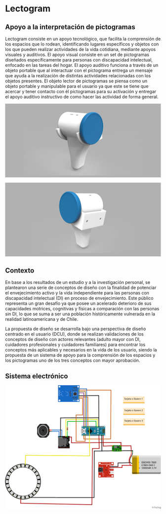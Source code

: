 # Lectogram

## Apoyo a la interpretación de pictogramas

Lectogram consiste en un apoyo tecnológico, que facilita la comprensión de los espacios que lo rodean, identificando lugares específicos y objetos con los que pueden realizar actividades de la vida cotidiana, mediante apoyos visuales y auditivos. El apoyo visual consiste en un set de pictogramas diseñados específicamente para personas con discapacidad intelectual, enfocado en las tareas del hogar. El apoyo auditivo funciona a través de un objeto portable que al interactuar con el pictograma entrega un mensaje que ayuda a la realización de distintas actividades relacionadas con los objetos presentes. El objeto lector de pictogramas se piensa como un objeto portable y manipulable para el usuario ya que este se tiene que acercar y tener contacto con él pictogramas para su activación y entregar el apoyo auditivo instructivo de como hacer las actividad de forma general.

![Vista isometrica](img/lectogram-2.jpg)

![Vista isometrica](img/lectogram-1.jpg)

## Contexto

En base a los resultados de un estudio y a la investigación personal, se plantearon una serie de conceptos de diseño con la finalidad de potenciar el envejecimiento activo y la vida independiente para las personas con discapacidad intelectual (DI) en proceso de envejecimiento. Este público representa un gran desafío ya que posee un acelerado deterioro de sus capacidades motrices, cognitivas y físicas a comparación con las personas sin DI, lo que se suma a ser una población históricamente vulnerada en la realidad latinoamericana y de Chile.

La propuesta de diseño se desarrolla bajo una perspectiva de diseño centrado en el usuario (DCU), donde se realizan validaciones de los conceptos de diseño con actores relevantes (adulto mayor con DI, cuidadores profesionales y cuidadores familiares) para encontrar los conceptos más aplicables y necesarios en la vida de los usuario, siendo la propuesta de un sistema de apoyo para la comprensión de los espacios y los pictogramas uno de los tres conceptos con mayor aprobación. 

## Sistema electrónico

![Sistema electrónico](ino/sistema-arduino.png)


